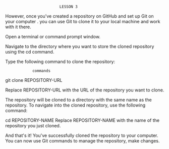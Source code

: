                             LESSON 3
However, once you've created a repository on GitHub and set up Git on your computer .
you can use Git to clone it to your local machine and work with it there.

Open a terminal or command prompt window.

Navigate to the directory where you want to store the cloned repository using the cd command.

Type the following command to clone the repository:
                
                commands
git clone REPOSITORY-URL

Replace REPOSITORY-URL with the URL of the repository you want to clone.

The repository will be cloned to a directory with the same name as the repository.
 To navigate into the cloned repository, use the following command:

cd REPOSITORY-NAME
Replace REPOSITORY-NAME with the name of the repository you just cloned.

And that's it! You've successfully cloned the repository to your computer. 
You can now use Git commands to manage the repository, make changes.
